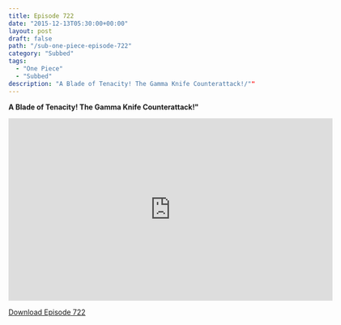 ```yaml
---
title: Episode 722
date: "2015-12-13T05:30:00+00:00"
layout: post
draft: false
path: "/sub-one-piece-episode-722"
category: "Subbed"
tags:
  - "One Piece"
  - "Subbed"
description: "A Blade of Tenacity! The Gamma Knife Counterattack!/""
---
```


**A Blade of Tenacity! The Gamma Knife Counterattack!"**

<iframe width="640" height="360" src="https://www.rapidvideo.com/e/G6FRPGKXSR" frameborder="0" marginwidth=0 marginheight=0 scrolling=no allowfullscreen></iframe>

<a href="http://ouo.io/qs/eCodkFEQ?s=https://rapidvid.to/d/https://www.rapidvideo.com/e/G6FRPGKXSR">Download Episode 722</a>
